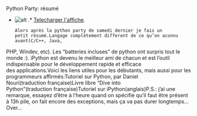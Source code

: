 
 Python Party: résumé
* ![alt](https://raw.github.com/Dakarlug/site-datas/master/datas/reddit.png "") .*  [Telecharger l'affiche](https://raw.github.com/Dakarlug/site-datas/master/datas/python_fr.pdf "").
    
      Alors après la python party de samedi dernier je fais un petit résumé.Langage complètement different de ce qu’on aconnu avant(C/C++, Java,
PHP, Windev, etc). Les “batteries incluses” de python ont surpris tout
le monde :). iPython est devenu le meilleur ami de chacun et est
l’outil indispensable pour le développement rapide et efficace des applications.Voici les liens utiles pour les débutants, mais aussi pour les programmeurs affirmés:Tutoriel sur Python, par Daniel Nouri(traduction française)Livre libre “Dive into Python”(traduction française)Tutoriel sur iPython(anglais)P.S.: j’ai une remarque, essayez d’être à l’heure quand on spécifie
qu’il faut être présent à 13h pile, on fait encore des exceptions, mais
ça va pas durer longtemps…Over…
    
    
    



    



    



    



    



    



 
    
     